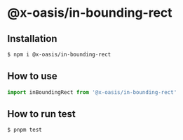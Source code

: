 # @x-oasis/in-bounding-rect

## Installation

```bash
$ npm i @x-oasis/in-bounding-rect
```

## How to use

```typescript
import inBoundingRect from '@x-oasis/in-bounding-rect'
```

## How to run test

```bash
$ pnpm test
```